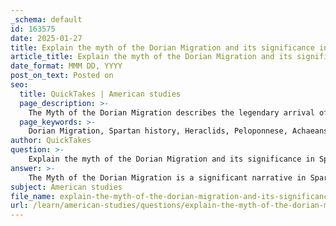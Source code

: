 ```yaml
---
_schema: default
id: 163575
date: 2025-01-27
title: Explain the myth of the Dorian Migration and its significance in Spartan history.
article_title: Explain the myth of the Dorian Migration and its significance in Spartan history.
date_format: MMM DD, YYYY
post_on_text: Posted on
seo:
  title: QuickTakes | American studies
  page_description: >-
    The Myth of the Dorian Migration describes the legendary arrival of the Dorians in the Peloponnese and its significance in establishing Spartan identity, legitimizing their rule and shaping governance in ancient Greece.
  page_keywords: >-
    Dorian Migration, Spartan history, Heraclids, Peloponnese, Achaeans, Mycenaean civilization, cultural identity, Lycurgan Constitution, Thucydides, Tyrtaeus, divine sanctioning, conquest, Greek history, social divisions, military culture, historical framework, Spartan legacy
author: QuickTakes
question: >-
    Explain the myth of the Dorian Migration and its significance in Spartan history.
answer: >-
    The Myth of the Dorian Migration is a significant narrative in Spartan history, describing the legendary arrival of the Dorian Greeks in the Peloponnese, often linked to the return of the Heraclids. This myth serves multiple purposes, primarily legitimizing the Dorian presence and dominance over the indigenous populations, particularly the Achaeans.\n\nAccording to the myth, the Dorians migrated from central Greece shortly after the Trojan War, leading to substantial cultural and demographic changes in the region. This migration is often associated with the decline of the Mycenaean civilization and the subsequent rise of the Dorian states, including Sparta. The myth is reflected in various literary sources, such as the works of Thucydides and Tyrtaeus, which emphasize the divine sanctioning of the Dorian conquest and their rightful claim to the land.\n\nThe significance of the Dorian Migration myth in Spartan history can be summarized as follows:\n\n1. **Legitimization of Rule**: The myth provided a historical and divine justification for the Dorian conquest of the Peloponnese, reinforcing the Spartans' claim to authority over the region and its inhabitants.\n\n2. **Cultural Identity**: The narrative contributed to the formation of a distinct Dorian identity, which was crucial for the Spartans as they developed their unique social and political structures, including the Lycurgan Constitution.\n\n3. **Historical Context**: The myth situates Sparta within a broader historical framework, linking its origins to significant events like the Trojan War and the subsequent upheaval in Greek society. This context helps explain the social divisions and military focus that characterized Spartan culture.\n\n4. **Influence on Literature and Tradition**: The myth has been preserved in various literary works, influencing not only Spartan self-perception but also the broader Greek understanding of their history and cultural evolution.\n\nIn summary, the Myth of the Dorian Migration is not merely a tale of conquest; it is a foundational narrative that shaped Spartan identity, governance, and their historical legacy in ancient Greece.
subject: American studies
file_name: explain-the-myth-of-the-dorian-migration-and-its-significance-in-spartan-history.md
url: /learn/american-studies/questions/explain-the-myth-of-the-dorian-migration-and-its-significance-in-spartan-history
---
```


&nbsp;